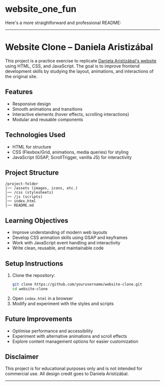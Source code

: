 # website_one_fun
Here's a more straightforward and professional README:  

---

# Website Clone – Daniela Aristizábal  

This project is a practice exercise to replicate [Daniela Aristizábal's website](https://www.danielaristizabal.net/) using HTML, CSS, and JavaScript. The goal is to improve frontend development skills by studying the layout, animations, and interactions of the original site.  

## Features  
- Responsive design  
- Smooth animations and transitions  
- Interactive elements (hover effects, scrolling interactions)  
- Modular and reusable components  

## Technologies Used  
- HTML for structure  
- CSS (Flexbox/Grid, animations, media queries) for styling  
- JavaScript (GSAP, ScrollTrigger, vanilla JS) for interactivity  

## Project Structure  
```
/project-folder  
│── /assets (images, icons, etc.)  
│── /css (stylesheets)  
│── /js (scripts)  
│── index.html  
│── README.md  
```  

## Learning Objectives  
- Improve understanding of modern web layouts  
- Develop CSS animation skills using GSAP and keyframes  
- Work with JavaScript event handling and interactivity  
- Write clean, reusable, and maintainable code  

## Setup Instructions  
1. Clone the repository:  
   ```bash
   git clone https://github.com/yourusername/website-clone.git
   cd website-clone
   ```  
2. Open `index.html` in a browser  
3. Modify and experiment with the styles and scripts  

## Future Improvements  
- Optimise performance and accessibility  
- Experiment with alternative animations and scroll effects  
- Explore content management options for easier customization  

## Disclaimer  
This project is for educational purposes only and is not intended for commercial use. All design credit goes to Daniela Aristizábal.  

---
